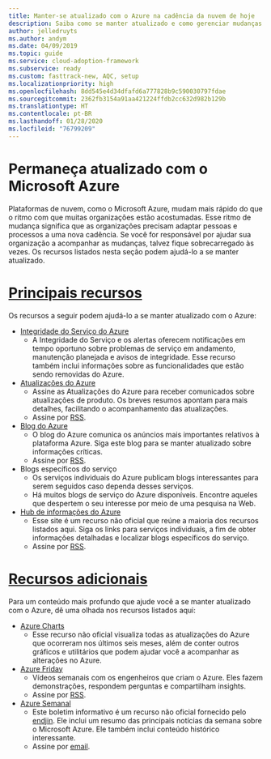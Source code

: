 ```yaml
---
title: Manter-se atualizado com o Azure na cadência da nuvem de hoje
description: Saiba como se manter atualizado e como gerenciar mudanças com o Azure na cadência da nuvem de hoje.
author: jelledruyts
ms.author: andym
ms.date: 04/09/2019
ms.topic: guide
ms.service: cloud-adoption-framework
ms.subservice: ready
ms.custom: fasttrack-new, AQC, setup
ms.localizationpriority: high
ms.openlocfilehash: 8dd545e4d34dfafd6a777828b9c590030797fdae
ms.sourcegitcommit: 2362fb3154a91aa421224ffdb2cc632d982b129b
ms.translationtype: HT
ms.contentlocale: pt-BR
ms.lasthandoff: 01/28/2020
ms.locfileid: "76799209"
---
```

# <a name="stay-current-with-microsoft-azure"></a>Permaneça atualizado com o Microsoft Azure

Plataformas de nuvem, como o Microsoft Azure, mudam mais rápido do que o ritmo com que muitas organizações estão acostumadas. Esse ritmo de mudança significa que as organizações precisam adaptar pessoas e processos a uma nova cadência. Se você for responsável por ajudar sua organização a acompanhar as mudanças, talvez fique sobrecarregado às vezes. Os recursos listados nesta seção podem ajudá-lo a se manter atualizado.

<!-- markdownlint-disable MD025 -->

# <a name="top-resourcestabtopresources"></a>[Principais recursos](#tab/TopResources)

<!-- markdownlint-enable MD025 -->

Os recursos a seguir podem ajudá-lo a se manter atualizado com o Azure:

- [Integridade do Serviço do Azure](https://docs.microsoft.com/azure/service-health/service-health-overview)
  - A Integridade do Serviço e os alertas oferecem notificações em tempo oportuno sobre problemas de serviço em andamento, manutenção planejada e avisos de integridade. Esse recurso também inclui informações sobre as funcionalidades que estão sendo removidas do Azure.
- [Atualizações do Azure](https://azure.microsoft.com/updates)
  - Assine as Atualizações do Azure para receber comunicados sobre atualizações de produto. Os breves resumos apontam para mais detalhes, facilitando o acompanhamento das atualizações.
  - Assine por [RSS](https://azurecomcdn.azureedge.net/updates/feed).
- [Blog do Azure](https://azure.microsoft.com/blog)
  - O blog do Azure comunica os anúncios mais importantes relativos à plataforma Azure. Siga este blog para se manter atualizado sobre informações críticas.
  - Assine por [RSS](https://azurecomcdn.azureedge.net/blog/feed).
- Blogs específicos do serviço
  - Os serviços individuais do Azure publicam blogs interessantes para serem seguidos caso dependa desses serviços.
  - Há muitos blogs de serviço do Azure disponíveis. Encontre aqueles que despertem o seu interesse por meio de uma pesquisa na Web.
- [Hub de informações do Azure](https://azureinfohub.azurewebsites.net)
  - Esse site é um recurso não oficial que reúne a maioria dos recursos listados aqui. Siga os links para serviços individuais, a fim de obter informações detalhadas e localizar blogs específicos do serviço.
  - Assine por [RSS](https://azureinfohub.azurewebsites.net/Feed?serviceTitle=Azure).

<!-- markdownlint-disable MD025 -->

# <a name="additional-resourcestabadditionalresources"></a>[Recursos adicionais](#tab/AdditionalResources)

<!-- markdownlint-enable MD025 -->

Para um conteúdo mais profundo que ajude você a se manter atualizado com o Azure, dê uma olhada nos recursos listados aqui:

- [Azure Charts](https://azurecharts.com/)
  - Esse recurso não oficial visualiza todas as atualizações do Azure que ocorreram nos últimos seis meses, além de conter outros gráficos e utilitários que podem ajudar você a acompanhar as alterações no Azure.
- [Azure Friday](https://channel9.msdn.com/Shows/Azure-Friday)
  - Vídeos semanais com os engenheiros que criam o Azure. Eles fazem demonstrações, respondem perguntas e compartilham insights.
  - Assine por [RSS](https://channel9.msdn.com/Shows/Azure-Friday/feed).
- [Azure Semanal](https://azureweekly.info)
  - Este boletim informativo é um recurso não oficial fornecido pelo [endjin](https://endjin.com). Ele inclui um resumo das principais notícias da semana sobre o Microsoft Azure. Ele também inclui conteúdo histórico interessante.
  - Assine por [email](https://azureweekly.info).
